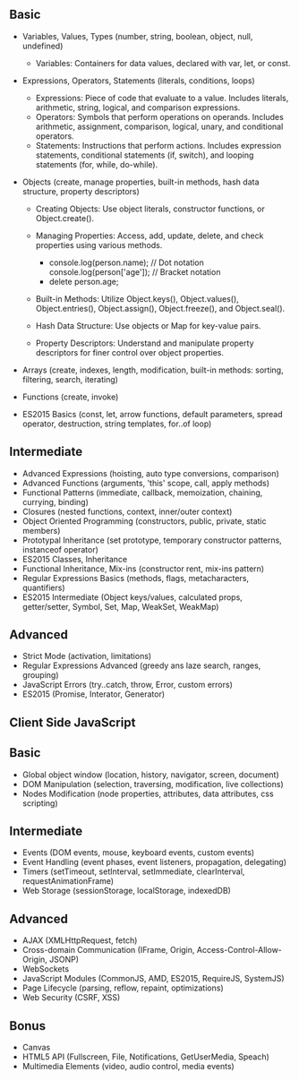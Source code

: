 ## Basic
+ Variables, Values, Types (number, string, boolean, object, null, undefined)
    - Variables: Containers for data values, declared with var, let, or const.

+ Expressions, Operators, Statements (literals, conditions, loops)
    - Expressions: Piece of code that evaluate to a value. Includes literals, arithmetic, string, logical, and comparison expressions.
    - Operators: Symbols that perform operations on operands. Includes arithmetic, assignment, comparison, logical, unary, and          conditional operators.
    - Statements: Instructions that perform actions. Includes expression statements, conditional statements (if, switch), and looping statements (for, while, do-while).

+ Objects (create, manage properties, built-in methods, hash data structure, property descriptors)
    - Creating Objects: Use object literals, constructor functions, or Object.create().
    - Managing Properties: Access, add, update, delete, and check properties using various methods.
        - console.log(person.name); // Dot notation
          console.log(person['age']); // Bracket notation
        - delete person.age;


    - Built-in Methods: Utilize Object.keys(), Object.values(), Object.entries(), Object.assign(), Object.freeze(), and Object.seal().
    - Hash Data Structure: Use objects or Map for key-value pairs.
    - Property Descriptors: Understand and manipulate property descriptors for finer control over object properties.
    
+ Arrays (create, indexes, length, modification, built-in methods: sorting, filtering, search, iterating)
+ Functions (create, invoke)
+ ES2015 Basics (const, let, arrow functions, default parameters, spread operator, destruction, string templates, for..of loop)

## Intermediate
+ Advanced Expressions (hoisting, auto type conversions, comparison)
+ Advanced Functions (arguments, 'this' scope, call, apply methods)
+ Functional Patterns (immediate, callback, memoization, chaining, currying, binding)
+ Closures (nested functions, context, inner/outer context)
+ Object Oriented Programming (constructors, public, private, static members)
+ Prototypal Inheritance (set prototype, temporary constructor patterns, instanceof operator)
+ ES2015 Classes, Inheritance
+ Functional Inheritance, Mix-ins (constructor rent, mix-ins pattern)
+ Regular Expressions Basics (methods, flags, metacharacters, quantifiers)
+ ES2015 Intermediate (Object keys/values, calculated props, getter/setter, Symbol, Set, Map, WeakSet, WeakMap)

## Advanced
+ Strict Mode (activation, limitations)
+ Regular Expressions Advanced (greedy ans laze search, ranges, grouping)
+ JavaScript Errors (try..catch, throw, Error, custom errors)
+ ES2015 (Promise, Interator, Generator)


## Client Side JavaScript
## Basic
+ Global object window (location, history, navigator, screen, document)
+ DOM Manipulation (selection, traversing, modification, live collections)
+ Nodes Modification (node properties, attributes, data attributes, css scripting)

## Intermediate
+ Events (DOM events, mouse, keyboard events, custom events)
+ Event Handling (event phases, event listeners, propagation, delegating)
+ Timers (setTimeout, setInterval, setImmediate, clearInterval, requestAnimationFrame)
+ Web Storage (sessionStorage, localStorage, indexedDB)

## Advanced
+ AJAX (XMLHttpRequest, fetch)
+ Cross-domain Communication (IFrame, Origin, Access-Control-Allow-Origin, JSONP)
+ WebSockets
+ JavaScript Modules (CommonJS, AMD, ES2015, RequireJS, SystemJS)
+ Page Lifecycle (parsing, reflow, repaint, optimizations)
+ Web Security (CSRF, XSS)


## Bonus
+ Canvas
+ HTML5 API (Fullscreen, File, Notifications, GetUserMedia, Speach)
+ Multimedia Elements (video, audio control, media events)
